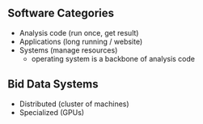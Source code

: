 ## Software Categories
- Analysis code (run once, get result)
- Applications (long running / website)
- Systems (manage resources)
	- operating system is a backbone of analysis code

## Bid Data Systems
- Distributed (cluster of machines)
- Specialized (GPUs)